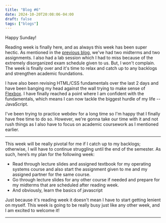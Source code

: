 ```yaml
---
title: "Blog #6"
date: 2024-10-20T20:08:06-04:00
draft: false
tags: ["blogs"]
---
```


Happy Sunday!

Reading week is finally here, and as always this week has been super hectic. As mentioned in the [previous blog](../blog5), we've had two midterms and two assignments. I also had a lab session which I had to miss because of the extremely disorganized exam schedule given to us. But, I won't complain. The week is finally over and it's time to relax and catch up to any backlogs and strengthen academic foundations.

I have also been revising HTML/CSS fundamentals over the last 2 days and have been banging my head against the wall trying to make sense of [Flexbox](https://developer.mozilla.org/en-US/docs/Learn/CSS/CSS_layout/Flexbox). I have finally reached a point where I am confident with the fundamentals, which means I can now tackle the biggest hurdle of my life -- JavaScript. 

I've been trying to practice webdev for a long time so I'm happy that I finally have free time to do so. However, we're gonna take our time with it and not rush things as I also have to focus on academic coursework as I mentioned earlier. 

---
This week will be really pivotal for me if I catch up to my backlogs; otherwise, I will have to continue struggling until the end of the semester. As such, here’s my plan for the following week:

* Read through lecture slides and assigned textbook for my operating systems course and also start the assignment given to me and my assigned partner for the same course.
* Go through lecture slides for any other course if needed and prepare for my midterms that are scheduled after reading week.
* And obviously, learn the basics of javascript

Just because it's reading week it doesn't mean I have to start getting lenient on myself. This week is going to be really busy just like any other week, and I am excited to welcome it!

---